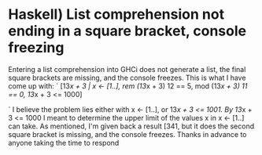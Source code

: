 
# Haskell) List comprehension not ending in a square bracket, console freezing

Entering a list comprehension into GHCi does not generate a list, the final square brackets are missing, and the console freezes. This is what I have come up with: `
[13*x + 3 | x <- [1..], rem (13*x + 3) 12 == 5, mod (13*x + 3) 11 == 0, 13*x + 3 <= 1000]

`
I believe the problem lies either with x <- [1..], or 13*x + 3 <= 1001. By 13*x + 3 <= 1000 I meant to determine the upper limit of the values x in x <- [1..] can take. As mentioned, I'm given back a result [341, but it does the second square bracket is missing, and the console freezes.
Thanks in advance to anyone taking the time to respond

        
